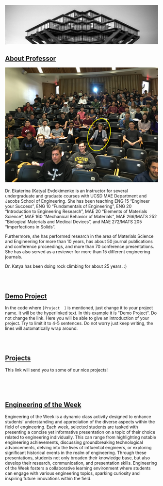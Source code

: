 ![Image](/images/header.jpeg) 
---
## [About Professor](https://arnavdev04.github.io/eng10/Projects.html)
![Image](/images/Katya.png) 
<br/><br/>
Dr. Ekaterina (Katya) Evdokimenko is an Instructor for several undergraduate and graduate courses with UCSD MAE Department and Jacobs School of Engineering. She has been teaching ENG 15 “Engineer your Success”, ENG 10 “Fundamentals of Engineering”, ENG 20 “Introduction to Engineering Research”, MAE 20 “Elements of Materials Science”, MAE 160 “Mechanical Behavior of Materials”, MAE 266/MATS 252 “Biological Materials and Medical Devices”, and MAE 272/MATS 205 “Imperfections in Solids”.

Furthermore, she has performed research in the area of Materials Science and Engineering for more than 10 years, has about 50 journal publications and conference proceedings, and more than 70 conference presentations. She has also served as a reviewer for more than 15 different engineering journals. 

Dr. Katya has been doing rock climbing for about 25 years. :)​​​​​

<br/><br/>

## [Demo Project](https://arnavdev04.github.io/eng10/Demo-Project.html)
In the code where `[Project  ]` is mentioned, just change it to your project name. It will be the hyperlinked text. In this example it is "Demo Project". Do not change the link. Here you will be able to give an introduction of your project. Try to limit it to 4-5 sentences. Do not worry just keep writing, the lines will automatically wrap around.

<br/><br/>
## [Projects](https://arnavdev04.github.io/eng10/Projects.html)
This link will send you to some of our nice projects!
<br/><br/>

<br/><br/>
## [Engineering of the Week](https://arnavdev04.github.io/eng10/EOTW.html)
Engineering of the Week is a dynamic class activity designed to enhance students’ understanding and appreciation of the diverse aspects within the field of engineering. Each week, selected students are tasked with presenting a concise yet informative presentation on a topic of their choice related to engineering individually. This can range from highlighting notable engineering achievements, discussing groundbreaking technological advancements, delving into the lives of influential engineers, or exploring significant historical events in the realm of engineering. Through these presentations, students not only broaden their knowledge base, but also develop their research, communication, and presentation skills. Engineering of the Week fosters a collaborative learning environment where students can engage with various engineering topics, sparking curiosity and inspiring future innovations within the field. 
<br/><br/>

